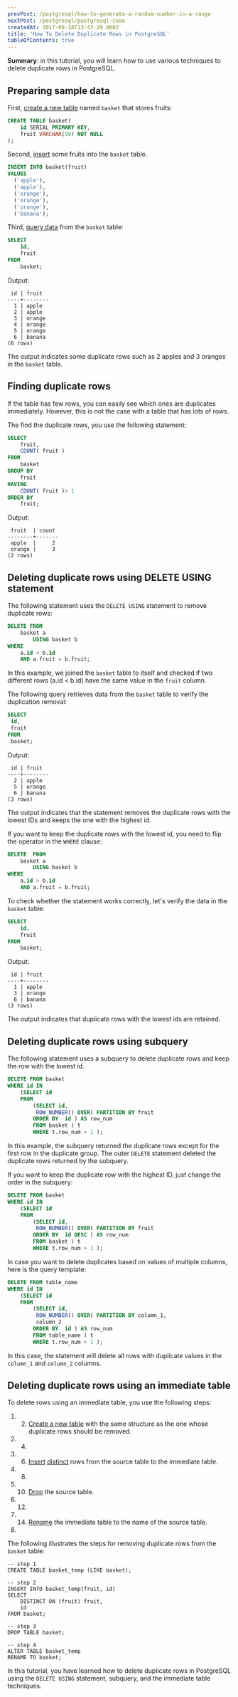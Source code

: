 ```yaml
---
prevPost: /postgresql/how-to-generate-a-random-number-in-a-range
nextPost: /postgresql/postgresql-case
createdAt: 2017-08-18T13:43:29.000Z
title: 'How To Delete Duplicate Rows in PostgreSQL'
tableOfContents: true
---
```


**Summary**: in this tutorial, you will learn how to use various techniques to delete duplicate rows in PostgreSQL.

## Preparing sample data

First, [create a new table](/postgresql/postgresql-create-table) named `basket` that stores fruits:

```sql
CREATE TABLE basket(
    id SERIAL PRIMARY KEY,
    fruit VARCHAR(50) NOT NULL
);
```

Second, [insert](/postgresql/postgresql-insert) some fruits into the `basket` table.

```sql
INSERT INTO basket(fruit)
VALUES
  ('apple'),
  ('apple'),
  ('orange'),
  ('orange'),
  ('orange'),
  ('banana');
```

Third, [query data](/postgresql/postgresql-select) from the `basket` table:

```sql
SELECT
    id,
    fruit
FROM
    basket;
```

Output:

```
 id | fruit
----+--------
  1 | apple
  2 | apple
  3 | orange
  4 | orange
  5 | orange
  6 | banana
(6 rows)
```

The output indicates some duplicate rows such as 2 apples and 3 oranges in the `basket` table.

## Finding duplicate rows

If the table has few rows, you can easily see which ones are duplicates immediately. However, this is not the case with a table that has lots of rows.

The find the duplicate rows, you use the following statement:

```sql
SELECT
    fruit,
    COUNT( fruit )
FROM
    basket
GROUP BY
    fruit
HAVING
    COUNT( fruit )> 1
ORDER BY
    fruit;
```

Output:

```
 fruit  | count
--------+-------
 apple  |     2
 orange |     3
(2 rows)
```

## Deleting duplicate rows using DELETE USING statement

The following statement uses the `DELETE USING` statement to remove duplicate rows:

```sql
DELETE FROM
    basket a
        USING basket b
WHERE
    a.id < b.id
    AND a.fruit = b.fruit;
```

In this example, we joined the `basket` table to itself and checked if two different rows (a.id &lt; b.id) have the same value in the `fruit` column.

The following query retrieves data from the `basket` table to verify the duplication removal:

```sql
SELECT
 id,
 fruit
FROM
 basket;
```

Output:

```
 id | fruit
----+--------
  2 | apple
  5 | orange
  6 | banana
(3 rows)
```

The output indicates that the statement removes the duplicate rows with the lowest IDs and keeps the one with the highest id.

If you want to keep the duplicate rows with the lowest id, you need to flip the operator in the `WHERE` clause:

```sql
DELETE  FROM
    basket a
        USING basket b
WHERE
    a.id > b.id
    AND a.fruit = b.fruit;
```

To check whether the statement works correctly, let's verify the data in the `basket` table:

```sql
SELECT
    id,
    fruit
FROM
    basket;
```

Output:

```
 id | fruit
----+--------
  1 | apple
  3 | orange
  6 | banana
(3 rows)
```

The output indicates that duplicate rows with the lowest ids are retained.

## Deleting duplicate rows using subquery

The following statement uses a subquery to delete duplicate rows and keep the row with the lowest id.

```sql
DELETE FROM basket
WHERE id IN
    (SELECT id
    FROM
        (SELECT id,
         ROW_NUMBER() OVER( PARTITION BY fruit
        ORDER BY  id ) AS row_num
        FROM basket ) t
        WHERE t.row_num > 1 );
```

In this example, the subquery returned the duplicate rows except for the first row in the duplicate group. The outer `DELETE` statement deleted the duplicate rows returned by the subquery.

If you want to keep the duplicate row with the highest ID, just change the order in the subquery:

```sql
DELETE FROM basket
WHERE id IN
    (SELECT id
    FROM
        (SELECT id,
         ROW_NUMBER() OVER( PARTITION BY fruit
        ORDER BY  id DESC ) AS row_num
        FROM basket ) t
        WHERE t.row_num > 1 );
```

In case you want to delete duplicates based on values of multiple columns, here is the query template:

```sql
DELETE FROM table_name
WHERE id IN
    (SELECT id
    FROM
        (SELECT id,
         ROW_NUMBER() OVER( PARTITION BY column_1,
         column_2
        ORDER BY  id ) AS row_num
        FROM table_name ) t
        WHERE t.row_num > 1 );
```

In this case, the statement will delete all rows with duplicate values in the `column_1` and `column_2` columns.

## Deleting duplicate rows using an immediate table

To delete rows using an immediate table, you use the following steps:

1. 2. [Create a new table](/postgresql/postgresql-create-table) with the same structure as the one whose duplicate rows should be removed.
3. 4.
5. 6. [Insert](/postgresql/postgresql-insert) [distinct](/postgresql/postgresql-tutorial/postgresql-select-distinct) rows from the source table to the immediate table.
7. 8.
9. 10. [Drop](/postgresql/postgresql-drop-table) the source table.
11. 12.
13. 14. [Rename](/postgresql/postgresql-rename-table) the immediate table to the name of the source table.
15.

The following illustrates the steps for removing duplicate rows from the `basket` table:

```
-- step 1
CREATE TABLE basket_temp (LIKE basket);

-- step 2
INSERT INTO basket_temp(fruit, id)
SELECT
    DISTINCT ON (fruit) fruit,
    id
FROM basket;

-- step 3
DROP TABLE basket;

-- step 4
ALTER TABLE basket_temp
RENAME TO basket;
```

In this tutorial, you have learned how to delete duplicate rows in PostgreSQL using the `DELETE USING` statement, subquery, and the immediate table techniques.
